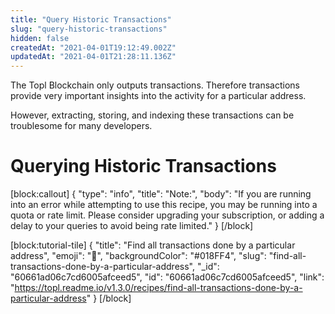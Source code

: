 ```yaml
---
title: "Query Historic Transactions"
slug: "query-historic-transactions"
hidden: false
createdAt: "2021-04-01T19:12:49.002Z"
updatedAt: "2021-04-01T21:28:11.136Z"
---
```

The Topl Blockchain only outputs transactions. Therefore transactions provide very important insights into the activity for a particular address. 

However, extracting, storing, and indexing these transactions can be troublesome for many developers. 

# Querying Historic Transactions
[block:callout]
{
  "type": "info",
  "title": "Note:",
  "body": "If you are running into an error while attempting to use this recipe, you may be running into a quota or rate limit. Please consider upgrading your subscription, or adding a delay to your queries to avoid being rate limited."
}
[/block]

[block:tutorial-tile]
{
  "title": "Find all transactions done by a particular address",
  "emoji": "🦉",
  "backgroundColor": "#018FF4",
  "slug": "find-all-transactions-done-by-a-particular-address",
  "_id": "60661ad06c7cd6005afceed5",
  "id": "60661ad06c7cd6005afceed5",
  "link": "https://topl.readme.io/v1.3.0/recipes/find-all-transactions-done-by-a-particular-address"
}
[/block]